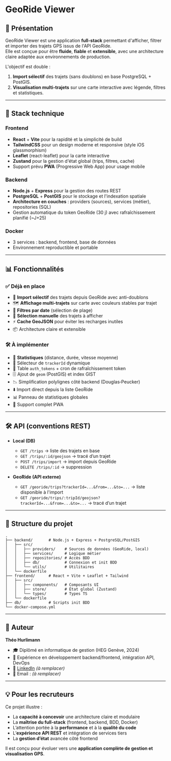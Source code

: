# GeoRide Viewer

## 📌 Présentation
GeoRide Viewer est une application **full-stack** permettant d'afficher, filtrer et importer des trajets GPS issus de l'API GeoRide.  
Elle est conçue pour être **fluide**, **fiable** et **extensible**, avec une architecture claire adaptée aux environnements de production.

L'objectif est double :
1. **Import sélectif** des trajets (sans doublons) en base PostgreSQL + PostGIS.
2. **Visualisation multi-trajets** sur une carte interactive avec légende, filtres et statistiques.

---

## 🚀 Stack technique

### **Frontend**
- **React** + **Vite** pour la rapidité et la simplicité de build
- **TailwindCSS** pour un design moderne et responsive (style iOS glassmorphism)
- **Leaflet** (react-leaflet) pour la carte interactive
- **Zustand** pour la gestion d'état global (trips, filtres, cache)
- Support prévu **PWA** (Progressive Web App) pour usage mobile

### **Backend**
- **Node.js** + **Express** pour la gestion des routes REST
- **PostgreSQL** + **PostGIS** pour le stockage et l'indexation spatiale
- **Architecture en couches** : providers (sources), services (métier), repositories (SQL)
- Gestion automatique du token GeoRide (30 j) avec rafraîchissement planifié (~J+25)

### **Docker**
- 3 services : backend, frontend, base de données
- Environnement reproductible et portable

---

## 📊 Fonctionnalités

### ✅ Déjà en place
- 🔄 **Import sélectif** des trajets depuis GeoRide avec anti-doublons
- 🗺 **Affichage multi-trajets** sur carte avec couleurs stables par trajet
- 📅 **Filtres par date** (sélection de plage)
- 🎯 **Sélection manuelle** des trajets à afficher
- ⚡ **Cache GeoJSON** pour éviter les recharges inutiles
- 📦 Architecture claire et extensible

### 🛠 À implémenter
- 📐 **Statistiques** (distance, durée, vitesse moyenne)
- 🔽 Sélecteur de `trackerId` dynamique
- 🔄 Table `auth_tokens` + cron de rafraîchissement token
- 🗄 Ajout de `geom` (PostGIS) et index GIST
- 📉 Simplification polylignes côté backend (Douglas‑Peucker)
- ⬇️ Import direct depuis la liste GeoRide
- 📊 Panneau de statistiques globales
- 📱 Support complet PWA

---

## 🛠 API (conventions REST)

- **Local (DB)**  
  - `GET /trips` → liste des trajets en base  
  - `GET /trips/:id/geojson` → tracé d’un trajet  
  - `POST /trips/import` → import depuis GeoRide  
  - `DELETE /trips/:id` → suppression  

- **GeoRide (API externe)**  
  - `GET /georide/trips?trackerId=...&from=...&to=...` → liste disponible à l'import  
  - `GET /georide/trips/:tripId/geojson?trackerId=...&from=...&to=...` → tracé d’un trajet

---

## 📂 Structure du projet

```
.
├── backend/       # Node.js + Express + PostgreSQL/PostGIS
│   ├── src/
│   │   ├── providers/    # Sources de données (GeoRide, local)
│   │   ├── services/     # Logique métier
│   │   ├── repositories/ # Accès BDD
│   │   ├── db/           # Connexion et init BDD
│   │   └── utils/        # Utilitaires
│   └── dockerfile
├── frontend/      # React + Vite + Leaflet + Tailwind
│   ├── src/
│   │   ├── components/   # Composants UI
│   │   ├── store/        # État global (Zustand)
│   │   └── types/        # Types TS
│   └── dockerfile
├── db/            # Scripts init BDD
└── docker-compose.yml
```

---

## 👤 Auteur

**Théo Hurlimann**  
- 🎓 Diplômé en informatique de gestion (HEG Genève, 2024)  
- 💼 Expérience en développement backend/frontend, intégration API, DevOps  
- 🔗 [LinkedIn](https://www.linkedin.com/) *(à remplacer)*  
- 📧 Email : *(à remplacer)*

---

## 💡 Pour les recruteurs

Ce projet illustre :
- La **capacité à concevoir** une architecture claire et modulaire
- La **maîtrise du full‑stack** (frontend, backend, BDD, Docker)
- L’attention portée à la **performance** et à la **qualité du code**
- L’**expérience API REST** et intégration de services tiers
- La **gestion d’état** avancée côté frontend

Il est conçu pour évoluer vers une **application complète de gestion et visualisation GPS**.
